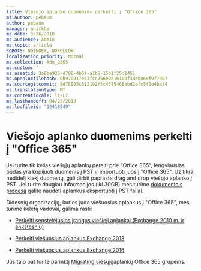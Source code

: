 ```yaml
---
title: Viešojo aplanko duomenims perkelti į "Office 365"
ms.author: pebaum
author: pebaum
manager: mnirkhe
ms.date: 3/26/2018
ms.audience: Admin
ms.topic: article
ROBOTS: NOINDEX, NOFOLLOW
localization_priority: Normal
ms.collection: Adm_O365
ms.custom: ''
ms.assetid: 2a9be935-d798-4b5f-a1b8-15b1f25d1451
ms.openlocfilehash: 0b970917e53fce266e0a16100f3deb869f9f7007
ms.sourcegitcommit: 9d78905c512192ffc4675468abd2efc5f2e4baf4
ms.translationtype: MT
ms.contentlocale: lt-LT
ms.lasthandoff: 04/23/2019
ms.locfileid: "32418549"
---
```

# <a name="migrate-public-folder-data-to-office-365"></a>Viešojo aplanko duomenims perkelti į "Office 365"

Jei turite tik kelias viešųjų aplankų pereiti prie "Office 365", lengviausias būdas yra kopijuoti duomenis į PST ir importuoti juos į "Office 365". Už tikrai nedidelį kiekį duomenų, gali dirbti paprasta drag and drop viešojo aplanko į PST. Jei turite daugiau informacijos (iki 30GB) mes turime [dokumentais procesą](https://technet.microsoft.com/library/dn874017%28v=exchg.150%29.aspx#PSTMigrate) galite naudoti aplankus eksportuoti į PST failai. 
  
Didesnių organizacijų, kurios juda viešuosius aplankus į "Office 365", mes turime keletą vadovai, galima rasti:
  
- [Perkelti senstelėjusios įrangos viešieji aplankai (Exchange 2010 m. ir ankstesnių)](https://technet.microsoft.com/library/dn874017%28v=exchg.150%29.aspx)
    
- [Perkelti viešuosius aplankus Exchange 2013](https://technet.microsoft.com/library/mt798260%28v=exchg.150%29.aspx)
    
- [Perkelti viešuosius aplankus Exchange 2016](https://technet.microsoft.com/library/mt798260%28v=exchg.160%29.aspx)
    
Jūs taip pat turite parinktį [Migrating viešųjų](https://technet.microsoft.com/library/mt843872%28v=exchg.150%29.aspx)aplankų Office 365 grupėms.
  

